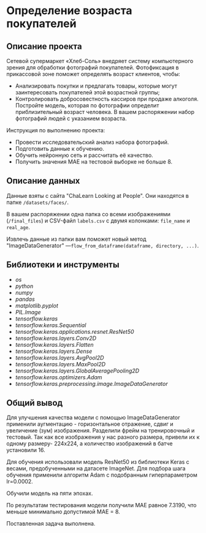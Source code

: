 # Определение возраста покупателей

## Описание проекта
Сетевой супермаркет «Хлеб-Соль» внедряет систему компьютерного зрения для обработки фотографий покупателей. Фотофиксация в прикассовой зоне поможет определять возраст клиентов, чтобы:
- Анализировать покупки и предлагать товары, которые могут заинтересовать покупателей этой возрастной группы;
- Контролировать добросовестность кассиров при продаже алкоголя.
Постройте модель, которая по фотографии определит приблизительный возраст человека. В вашем распоряжении набор фотографий людей с указанием возраста.

Инструкция по выполнению проекта:
- Провести исследовательский анализ набора фотографий.
- Подготовить данные к обучению.
- Обучить нейронную сеть и рассчитать её качество.
- Получить значения MAE на тестовой выборке не больше 8.

## Описание данных
Данные взяты с сайта "ChaLearn Looking at People". Они находятся в папке `/datasets/faces/`. 

В вашем распоряжении одна папка со всеми изображениями (`/final_files`) и CSV-файл `labels.csv` с двумя колонками: `file_name` и `real_age`. 

Извлечь данные из папки вам поможет новый метод "ImageDataGenerator" —`flow_from_dataframe(dataframe, directory, ...)`.

## Библиотеки и инструменты

- *os*
- *python*
- *numpy*
- *pandas*
- *matplotlib.pyplot*
- *PIL.Image*
- *tensorflow.keras*
- *tensorflow.keras.Sequential*
- *tensorflow.keras.applications.resnet.ResNet50*
- *tensorflow.keras.layers.Conv2D*
- *tensorflow.keras.layers.Flatten*
- *tensorflow.keras.layers.Dense*
- *tensorflow.keras.layers.AvgPool2D*
- *tensorflow.keras.layers.MaxPool2D*
- *tensorflow.keras.layers.GlobalAveragePooling2D*
- *tensorflow.keras.optimizers.Adam*
- *tensorflow.keras.preprocessing.image.ImageDataGenerator*

## Общий вывод

Для улучшения качества модели с помощью ImageDataGenerator применили аугментацию - горизонтальное отражение, сдвиг и увеличение (зум) изображения. Разделили фрейм на тренировочный и тестовый. Так как все изображения у нас разного размера, привели их к одному размеру- 224х224, а количество изображений в батче установили 16.

Для обучения использовали модель ResNet50 из библиотеки Keras с весами, предобученными на датасете ImageNet. Для подбора шага обучения применили алгоритм Adam с подобранным гиперпараметром lr=0.0002.

Обучили модель на пяти эпохах.

По результатам тестирования модели получили MAE равное 7.3190, что меньше минимально допустимой MAE = 8.

Поставленная задача выполнена.